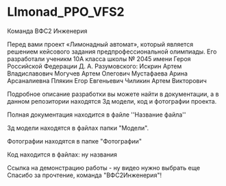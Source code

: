 # LImonad_PPO_VFS2
Команда ВФС2 Инженерия


Перед вами проект «Лимонадный автомат», который является решением кейсового задания предпрофессиональной олимпиады. Его разработали ученикм 10A класса школы № 2045 имени Героя Российской Федерации Д. А. Разумовского:
Искрин Артем Владиславович 
Могучев Артем Олегович
Мустафаева Арина Арсаналиевна
Плякин Егор Евгеньевич
Чиликин Артем Викторович


Подробное описание разработки вы можете найти в документации, а в данном репозитории находятся 3д модели, код и фотографии проекта.

Полная документация находится в файле ''Название файла''

Зд модели находятся в файлах папки "Модели".

Фотографии находятся в папке "Фотографии"

Код находится в файлах:
ну названия

Ссылка на демонстрацию работы - ну видео нужно выбрать еще
Спасибо за прочтение, команда "ВФС2Инженерия"!
